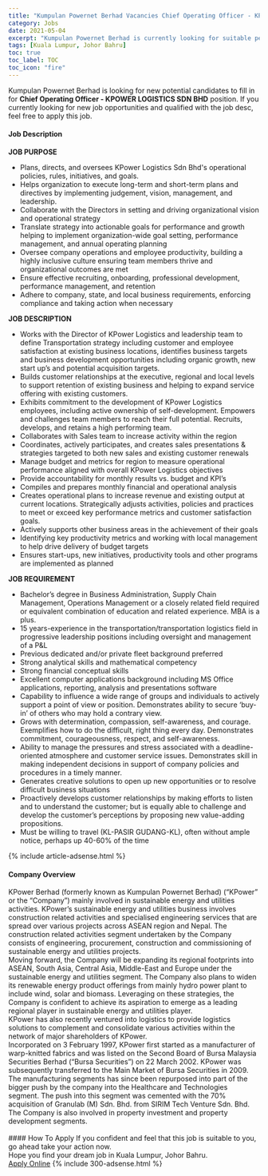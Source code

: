 ```yaml
---
title: "Kumpulan Powernet Berhad Vacancies Chief Operating Officer - KPOWER LOGISTICS SDN BHD" 
category: Jobs 
date: 2021-05-04 
excerpt: "Kumpulan Powernet Berhad is currently looking for suitable person to fill in the Chief Operating Officer - KPOWER LOGISTICS SDN BHD which based in Kuala Lumpur, Johor Bahru" 
tags: [Kuala Lumpur, Johor Bahru] 
toc: true 
toc_label: TOC 
toc_icon: "fire" 
--- 
```


<p>Kumpulan Powernet Berhad is looking for new potential candidates to fill in for <b>Chief Operating Officer - KPOWER LOGISTICS SDN BHD</b> position. If you currently looking for new job opportunities and qualified with the job desc, feel free to apply this job.
</p><div><div><h4>Job Description</h4></div><div><div><span><div><p><strong>JOB PURPOSE</strong></p><ul><li>Plans, directs, and oversees KPower Logistics Sdn Bhd's operational policies, rules, initiatives, and goals.&#160;</li><li>Helps organization to execute long-term and short-term plans and directives by implementing judgement, vision, management, and leadership.</li><li>Collaborate with the Directors in setting and driving organizational vision and operational strategy</li><li>Translate strategy into actionable goals for performance and growth helping to implement organization-wide goal setting, performance management, and annual operating planning</li><li>Oversee company operations and employee productivity, building a highly inclusive culture ensuring team members thrive and organizational outcomes are met</li><li>Ensure effective recruiting, onboarding, professional development, performance management, and retention</li><li>Adhere to company, state, and local business requirements, enforcing compliance and taking action when necessary</li></ul><p><strong>JOB DESCRIPTION</strong></p><ul><li>Works with the Director of KPower Logistics and leadership team to define Transportation strategy including customer and employee satisfaction at existing business locations, identifies business targets and business development opportunities including organic growth, new start up&#8217;s and potential acquisition targets.</li><li>Builds customer relationships at the executive, regional and local levels to support retention of existing business and helping to expand service offering with existing customers.</li><li>Exhibits commitment to the development of KPower Logistics employees, including active ownership of self-development. Empowers and challenges team members to reach their full potential. Recruits, develops, and retains a high performing team.</li><li>Collaborates with Sales team to increase activity within the region</li><li>Coordinates, actively participates, and creates sales presentations &amp; strategies targeted to both new sales and existing customer renewals</li><li>Manage budget and metrics for region to measure operational performance aligned with overall KPower Logistics objectives</li><li>Provide accountability for monthly results vs. budget and KPI&#8217;s</li><li>Compiles and prepares monthly financial and operational analysis</li><li>Creates operational plans to increase revenue and existing output at current locations. Strategically adjusts activities, policies and practices to meet or exceed key performance metrics and customer satisfaction goals.</li><li>Actively supports other business areas in the achievement of their goals</li><li>Identifying key productivity metrics and working with local management to help drive delivery of budget targets</li><li>Ensures start-ups, new initiatives, productivity tools and other programs are implemented as planned</li></ul><p><strong>JOB REQUIREMENT</strong></p><ul><li>Bachelor&#8217;s degree in Business Administration, Supply Chain Management, Operations Management or a closely related field required or equivalent combination of education and related experience. MBA is a plus.</li><li>15 years-experience in the transportation/transportation logistics field in progressive leadership positions including oversight and management of a P&amp;L</li><li>Previous dedicated and/or private fleet background preferred</li><li>Strong analytical skills and mathematical competency</li><li>Strong financial conceptual skills</li><li>Excellent computer applications background including MS Office applications, reporting, analysis and presentations software</li><li>Capability to influence a wide range of groups and individuals to actively support a point of view or position. Demonstrates ability to secure &#8216;buy-in&#8217; of others who may hold a contrary view.</li><li>Grows with determination, compassion, self-awareness, and courage. Exemplifies how to do the difficult, right thing every day. Demonstrates commitment, courageousness, respect, and self-awareness.</li><li>Ability to manage the pressures and stress associated with a deadline-oriented atmosphere and customer service issues. Demonstrates skill in making independent decisions in support of company policies and procedures in a timely manner.</li><li>Generates creative solutions to open up new opportunities or to resolve difficult business situations</li><li>Proactively develops customer relationships by making efforts to listen and to understand the customer; but is equally able to challenge and develop the customer&#8217;s perceptions by proposing new value-adding propositions.</li><li>Must be willing to travel (KL-PASIR GUDANG-KL), often without ample notice, perhaps up 40-60% of the time</li></ul></div></span></div></div></div> 
{% include article-adsense.html %} 
<div><div><h4>Company Overview</h4></div><div><div><span><div><div>
	KPower Berhad (formerly known as Kumpulan Powernet Berhad) (&#8220;KPower&#8221; or the &#8220;Company&#8221;) mainly involved in sustainable energy and utilities activities. KPower&#8217;s sustainable energy and utilities business involves construction related activities and specialised engineering services that are spread over various projects across ASEAN region and Nepal. The construction related activities segment undertaken by the Company consists of engineering, procurement, construction and commissioning of sustainable energy and utilities projects.<br>
	Moving forward, the Company will be expanding its regional footprints into ASEAN, South Asia, Central Asia, Middle-East and Europe under the sustainable energy and utilities segment. The Company also plans to widen its renewable energy product offerings from mainly hydro power plant to include wind, solar and biomass. Leveraging on these strategies, the Company is confident to achieve its aspiration to emerge as a leading regional player in sustainable energy and utilities player.<br>
	KPower has also recently ventured into logistics to provide logistics solutions to complement and consolidate various activities within the network of major shareholders of KPower.<br>
	Incorporated on 3 February 1997, KPower first started as a manufacturer of warp-knitted fabrics and was listed on the Second Board of Bursa Malaysia Securities Berhad (&#8220;Bursa Securities&#8221;) on 22 March 2002. KPower was subsequently transferred to the Main Market of Bursa Securities in 2009.<br>
	The manufacturing segments has since been repurposed into part of the bigger push by the company into the Healthcare and Technologies segment. The push into this segment was cemented with the 70% acquisition of Granulab (M) Sdn. Bhd. from SIRIM Tech Venture Sdn. Bhd.<br>
	The Company is also involved in property investment and property development segments.<br>
	&#160;</div></div></span></div></div></div> 
#### How To Apply 
If you confident and feel that this job is suitable to you, go ahead take your action now. <br/> 
Hope you find your dream job in Kuala Lumpur, Johor Bahru. <br/> 
<a href="https://www.jobstreet.com.my/en/job/chief-operating-officer-kpower-logistics-sdn-bhd-4556361?jobId=jobstreet-my-job-4556361&" class="btn btn--info" target="_blank" rel="nofollow noopenner">Apply Online</a> 
{% include 300-adsense.html %} 